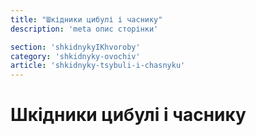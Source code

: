 ```yaml
---
title: "Шкідники цибулі і часнику"
description: 'meta опис сторінки'

section: 'shkidnykyIKhvoroby'
category: 'shkidnyky-ovochiv'
article: 'shkidnyky-tsybuli-i-chasnyku'
---
```


# Шкідники цибулі і часнику